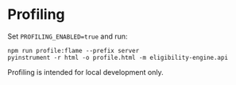 # Profiling

Set `PROFILING_ENABLED=true` and run:

```
npm run profile:flame --prefix server
pyinstrument -r html -o profile.html -m eligibility-engine.api
```

Profiling is intended for local development only.
